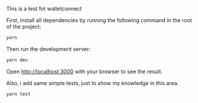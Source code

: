This is a test fot walletconnect

First, install all dependencies by running the following command in the root of the project:

```bash
yarn
```

Then run the development server:

```bash
yarn dev
```

Open [http://localhost:3000](http://localhost:3000) with your browser to see the result.

Also, i add same simple tests, just to show my knowledge in this area.

```bash
yarn test
```
